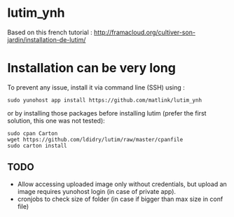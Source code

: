 # lutim_ynh
Based on this french tutorial : http://framacloud.org/cultiver-son-jardin/installation-de-lutim/

# Installation can be very long
To prevent any issue, install it via command line (SSH) using : 
	
	sudo yunohost app install https://github.com/matlink/lutim_ynh

or by installing those packages before installing lutim (prefer the first solution, this one was not tested): 

	sudo cpan Carton
	wget https://github.com/ldidry/lutim/raw/master/cpanfile
	sudo carton install

TODO
----

- Allow accessing uploaded image only without credentials, but upload an image requires yunohost login (in case of private app).
- cronjobs to check size of folder (in case if bigger than max size in conf file)